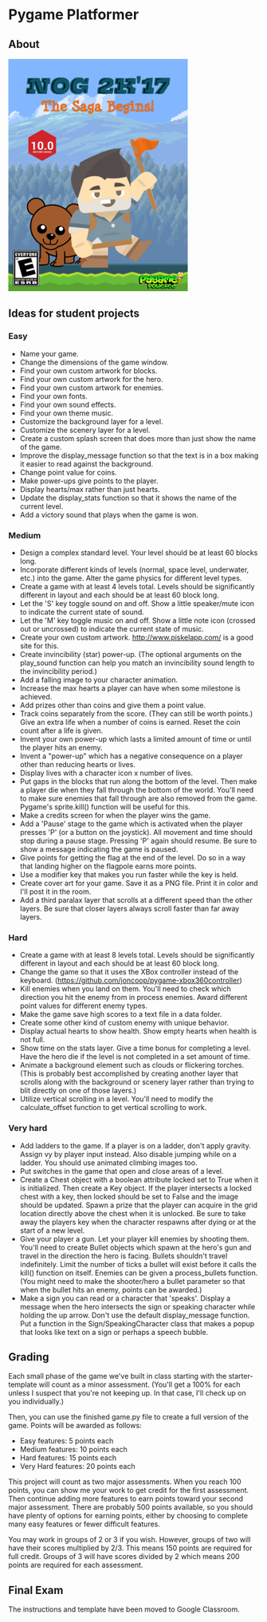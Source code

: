 # Pygame Platformer

## About
<img src="/nog2k17.png" width="360">

## Ideas for student projects

### Easy

- Name your game.
- Change the dimensions of the game window.
- Find your own custom artwork for blocks.
- Find your own custom artwork for the hero.
- Find your own custom artwork for enemies.
- Find your own fonts.
- Find your own sound effects.
- Find your own theme music.
- Customize the background layer for a level.
- Customize the scenery layer for a level.
- Create a custom splash screen that does more than just show the name of the game.
- Improve the display_message function so that the text is in a box making it easier to read against the background.
- Change point value for coins.
- Make power-ups give points to the player.
- Display hearts/max rather than just hearts.
- Update the display_stats function so that it shows the name of the current level.
- Add a victory sound that plays when the game is won.

### Medium

- Design a complex standard level. Your level should be at least 60 blocks long.
- Incorporate different kinds of levels (normal, space level, underwater, etc.) into the game. Alter the game physics for different level types.
- Create a game with at least 4 levels total. Levels should be significantly different in layout and each should be at least 60 block long.
- Let the 'S' key toggle sound on and off. Show a little speaker/mute icon to indicate the current state of sound.
- Let the 'M' key toggle music on and off. Show a little note icon (crossed out or uncrossed) to indicate the current state of music.
- Create your own custom artwork. http://www.piskelapp.com/ is a good site for this.
- Create invincibility (star) power-up. (The optional arguments on the play_sound function can help you match an invincibility sound length to the invincibility period.)
- Add a falling image to your character animation.
- Increase the max hearts a player can have when some milestone is achieved.
- Add prizes other than coins and give them a point value.
- Track coins separately from the score. (They can still be worth points.) Give an extra life when a number of coins is earned. Reset the coin count after a life is given.
- Invent your own power-up which lasts a limited amount of time or until the player hits an enemy.
- Invent a "power-up" which has a negative consequence on a player other than reducing hearts or lives.
- Display lives with a character icon x number of lives.
- Put gaps in the blocks that run along the bottom of the level. Then make a player die when they fall through the bottom of the world. You'll need to make sure enemies that fall through are also removed from the game. Pygame's sprite.kill() function will be useful for this.
- Make a credits screen for when the player wins the game.
- Add a 'Pause' stage to the game which is activated when the player presses 'P' (or a button on the joystick). All movement and time should stop during a pause stage. Pressing 'P' again should resume. Be sure to show a message indicating the game is paused.
- Give points for getting the flag at the end of the level. Do so in a way that landing higher on the flagpole earns more points.
- Use a modifier key that makes you run faster while the key is held.
- Create cover art for your game. Save it as a PNG file. Print it in color and I'll post it in the room.
- Add a third paralax layer that scrolls at a different speed than the other layers. Be sure that closer layers always scroll faster than far away layers.

### Hard

- Create a game with at least 8 levels total. Levels should be significantly different in layout and each should be at least 60 block long.
- Change the game so that it uses the XBox controller instead of the keyboard. (https://github.com/joncoop/pygame-xbox360controller)
- Kill enemies when you land on them. You'll need to check which direction you hit the enemy from in process enemies. Award different point values for different enemy types.
- Make the game save high scores to a text file in a data folder.
- Create some other kind of custom enemy with unique behavior.
- Display actual hearts to show health. Show empty hearts when health is not full.
- Show time on the stats layer. Give a time bonus for completing a level. Have the hero die if the level is not completed in a set amount of time.
- Animate a background element such as clouds or flickering torches. (This is probably best accomplished by creating another layer that scrolls along with the background or scenery layer rather than trying to blit directly on one of those layers.)
- Utilize vertical scrolling in a level. You'll need to modify the calculate_offset function to get vertical scrolling to work.


### Very hard
- Add ladders to the game. If a player is on a ladder, don't apply gravity. Assign vy by player input instead. Also disable jumping while on a ladder. You should use animated climbing images too.
- Put switches in the game that open and close areas of a level.
- Create a Chest object with a boolean attribute locked set to True when it is initialized. Then create a Key object. If the player intersects a locked chest with a key, then locked should be set to False and the image should be updated. Spawn a prize that the player can acquire in the grid location directly above the chest when it is unlocked. Be sure to take away the players key when the character respawns after dying or at the start of a new level.
- Give your player a gun. Let your player kill enemies by shooting them. You'll need to create Bullet objects which spawn at the hero's gun and travel in the direction the hero is facing. Bullets shouldn't travel indefinitely. Limit the number of ticks a bullet will exist before it calls the kill() function on itself. Enemies can be given a process_bullets function. (You might need to make the shooter/hero a bullet parameter so that when the bullet hits an enemy, points can be awarded.)
- Make a sign you can read or a character that 'speaks'. Display a message when the hero intersects the sign or speaking character while holding the up arrow. Don't use the default display_message function. Put a function in the Sign/SpeakingCharacter class that makes a popup that looks like text on a sign or perhaps a speech bubble.

## Grading

Each small phase of the game we've built in class starting with the starter-template will count as a minor assessment. (You'll get a 100% for each unless I suspect that you're not keeping up. In that case, I'll check up on you individually.)

Then, you can use the finished game.py file to create a full version of the game. Points will be awarded as follows:

- Easy features: 5 points each
- Medium features: 10 points each
- Hard features: 15 points each
- Very Hard features: 20 points each

This project will count as two major assessments. When you reach 100 points, you can show me your work to get credit for the first assessment. Then continue adding more features to earn points toward your second major assessment. There are probably 500 points available, so you should have plenty of options for earning points, either by choosing to complete many easy features or fewer difficult features.

You may work in groups of 2 or 3 if you wish. However, groups of two will have their scores multiplied by 2/3. This means 150 points are required for full credit. Groups of 3 will have scores divided by 2 which means 200 points are required for each assessment.


## Final Exam

The instructions and template have been moved to Google Classroom.
